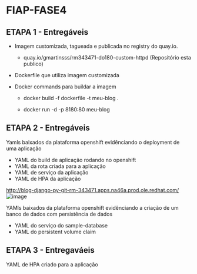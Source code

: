 # FIAP-FASE4

## ETAPA 1 - Entregáveis

- Imagem customizada, tagueada e publicada no registry do quay.io. 

    - quay.io/gmartinsss/rm343471-do180-custom-httpd (Repositório esta publico)

- Dockerfile que utiliza imagem customizada

- Docker commands para buildar a imagem

    - docker build -f dockerfile -t meu-blog .
    
    - docker run -d -p 8180:80 meu-blog

## ETAPA 2 - Entregáveis

Yamls baixados da plataforma openshift evidênciando o deployment de uma aplicação

- YAML do build de aplicação rodando no openshift
- YAML da rota criada para a aplicação
- YAML de serviço da aplicação
- YAML de HPA da aplicação

http://blog-django-py-git-rm-343471.apps.na46a.prod.ole.redhat.com/
![image](https://user-images.githubusercontent.com/13898332/179131965-f7b29651-6756-4d8b-bb41-1648cf3c92d5.png)

YAMls baixados da plataforma openshift evidênciando a criação de um banco de dados com persistência de dados

- YAML do serviço do sample-database
- YAML do persistent volume claim

## ETAPA 3 - Entregaváeis

YAML de HPA criado para a aplicação



